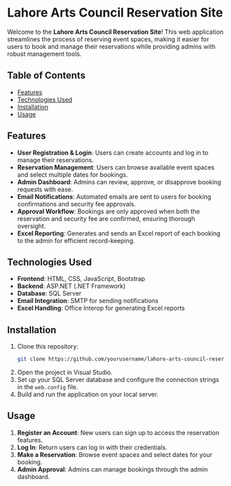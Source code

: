 # Lahore Arts Council Reservation Site

Welcome to the **Lahore Arts Council Reservation Site**! This web application streamlines the process of reserving event spaces, making it easier for users to book and manage their reservations while providing admins with robust management tools.

## Table of Contents

- [Features](#features)
- [Technologies Used](#technologies-used)
- [Installation](#installation)
- [Usage](#usage)


## Features

- **User Registration & Login**: Users can create accounts and log in to manage their reservations.
- **Reservation Management**: Users can browse available event spaces and select multiple dates for bookings.
- **Admin Dashboard**: Admins can review, approve, or disapprove booking requests with ease.
- **Email Notifications**: Automated emails are sent to users for booking confirmations and security fee approvals.
- **Approval Workflow**: Bookings are only approved when both the reservation and security fee are confirmed, ensuring thorough oversight.
- **Excel Reporting**: Generates and sends an Excel report of each booking to the admin for efficient record-keeping.

## Technologies Used

- **Frontend**: HTML, CSS, JavaScript, Bootstrap
- **Backend**: ASP.NET (.NET Framework)
- **Database**: SQL Server
- **Email Integration**: SMTP for sending notifications
- **Excel Handling**: Office Interop for generating Excel reports

## Installation

1. Clone this repository:
   ```bash
   git clone https://github.com/yourusername/lahore-arts-council-reservation-site.git
   ```
2. Open the project in Visual Studio.
3. Set up your SQL Server database and configure the connection strings in the `web.config` file.
4. Build and run the application on your local server.

## Usage

1. **Register an Account**: New users can sign up to access the reservation features.
2. **Log In**: Return users can log in with their credentials.
3. **Make a Reservation**: Browse event spaces and select dates for your booking.
4. **Admin Approval**: Admins can manage bookings through the admin dashboard.




